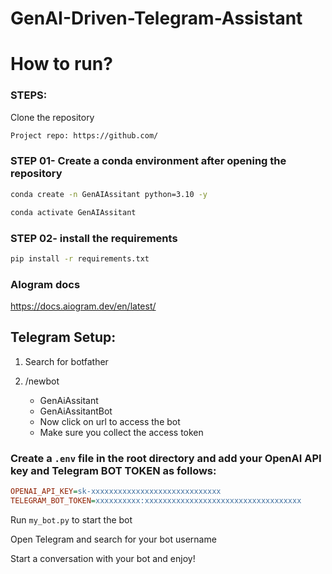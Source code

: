 # GenAI-Driven-Telegram-Assistant


# How to run?
### STEPS:

Clone the repository

```bash
Project repo: https://github.com/
```
### STEP 01- Create a conda environment after opening the repository

```bash
conda create -n GenAIAssitant python=3.10 -y
```

```bash
conda activate GenAIAssitant
```


### STEP 02- install the requirements
```bash
pip install -r requirements.txt
```

### AIogram docs
https://docs.aiogram.dev/en/latest/

## Telegram Setup:

1. Search for botfather
2. /newbot
    - GenAiAssitant
    - GenAiAssitantBot

    * Now click on url to access the bot
    * Make sure you collect the access token

### Create a `.env` file in the root directory and add your OpenAI API key and Telegram BOT TOKEN as follows:

```ini
OPENAI_API_KEY=sk-xxxxxxxxxxxxxxxxxxxxxxxxxxxxx
TELEGRAM_BOT_TOKEN=xxxxxxxxxx:xxxxxxxxxxxxxxxxxxxxxxxxxxxxxxxxxxx
```

 Run `my_bot.py` to start the bot

 Open Telegram and search for your bot username
 
 Start a conversation with your bot and enjoy!

